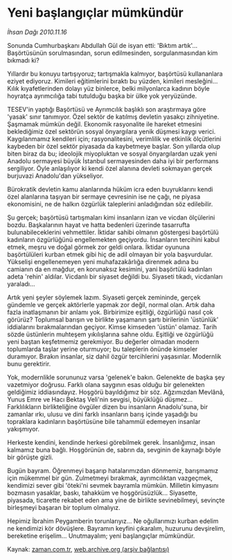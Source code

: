 # Yeni başlangıçlar mümkündür

*İhsan Dağı 2010.11.16*

<td class="news-spot">
<p>Sonunda Cumhurbaşkanı Abdullah Gül de isyan etti: 'Bıktım artık'... Başörtüsünün sorulmasından, sorun edilmesinden, sorgulanmasından kim bıkmadı ki?</p>
<p><p>Yıllardır bu konuyu tartışıyoruz; tartışmakla kalmıyor, başörtüsü kullananlara eziyet ediyoruz. Kimileri eğitimlerini bıraktı bu yüzden, kimileri mesleğini... Kılık kıyafetlerinden dolayı yüz binlerce, belki milyonlarca kadının böyle hoyratça ayrımcılığa tabi tutulduğu başka bir ülke yok yeryüzünde.
<p>TESEV'in yaptığı Başörtüsü ve Ayrımcılık başlıklı son araştırmaya göre 'yasak' sınır tanımıyor. Özel sektör de katılmış devletin yasakçı zihniyetine. Şaşmamak mümkün değil. Ekonomik rasyonalite ile hareket etmesini beklediğimiz özel sektörün sosyal önyargılara yenik düşmesi kaygı verici. Kaygılanmamız kendileri için; rasyonalitesini, verimlilik ve etkinlik ölçütlerini kaybeden bir özel sektör piyasada da kaybetmeye başlar. Son yıllarda olup biten biraz da bu; ideolojik miyopluktan ve sosyal önyargılardan uzak yeni Anadolu sermayesi büyük İstanbul sermayesinden daha iyi bir performans sergiliyor. Öyle anlaşılıyor ki kendi özel alanına devleti sokmayan gerçek burjuvazi Anadolu'dan yükseliyor.
<p>Bürokratik devletin kamu alanlarında hüküm icra eden buyruklarını kendi özel alanlarına taşıyan bir sermaye çevresinin ise ne çağı, ne piyasa ekonomisini, ne de halkın özgürlük taleplerini anladığından söz edilebilir.
<p>Şu gerçek; başörtüsü tartışmaları kimi insanların izan ve vicdan ölçülerini bozdu. Başkalarının hayat ve hatta bedenleri üzerinde tasarrufta bulunabileceklerini vehmettiler. İktidar sahibi olmanın göstergesi başörtülü kadınların özgürlüğünü engellemekten geçiyordu. İnsanların tercihini kabul etmek, meşru ve doğal görmek zor geldi onlara. İktidar oyununa başörtülüleri kurban etmek gibi hiç de adil olmayan bir yola başvurdular. Yükselişi engellenemeyen yeni muhafazakârlığa direnmek adına bu camianın da en mağdur, en korunaksız kesimini, yani başörtülü kadınları adeta 'rehin' aldılar. Vicdanlı bir siyaset değildi bu. Siyaseti tıkadı, vicdanları yaraladı...
<p>Artık yeni şeyler söylemek lazım. Siyaseti gerçek zemininde, gerçek gündemle ve gerçek aktörlerle yapmak zor değil, normal olan. Artık daha fazla inatlaşmanın bir anlamı yok. Birbirimize eşitliği, özgürlüğü nasıl çok görürüz? Toplumsal barışın ve birlikte yaşamanın şartı birilerinin 'üstünlük' iddialarını bırakmalarından geçiyor. Kimse kimseden 'üstün' olamaz. Tarih sözde üstünlerin muhteşem yıkılışlarına sahne oldu. Eşitliği ve özgürlüğü yeni baştan keşfetmemiz gerekmiyor. Bu değerler olmadan modern toplumlarda taşlar yerine oturmuyor; bu taleplerin önünde kimseler duramıyor. Bırakın insanlar, siz dahil özgür tercihlerini yaşasınlar. Modernlik bunu gerektirir.
<p>Yok, modernlikle sorununuz varsa 'gelenek'e bakın. Gelenekte de başka şey vazetmiyor doğrusu. Farklı olana saygının esas olduğu bir gelenekten geldiğimiz iddiasındayız. Hoşgörü bayıldığımız bir söz. Ağzımızdan Mevlânâ, Yunus Emre ve Hacı Bektaş Veli'nin sevgisi, büyüklüğü düşmez... Farklılıkların birlikteliğine övgüler dizen bu insanların Anadolu'suna, bir zamanlar ırkı, ulusu ve dini farklı insanların barış içinde yaşadığı bu topraklara kadınların başörtüsüne bile tahammül edemeyen insanlar yakışmıyor.
<p>Herkeste kendini, kendinde herkesi görebilmek gerek. İnsanlığımız, insan kalmamız buna bağlı. Hoşgörünün de, sabrın da, sevginin de kaynağı böyle bir görüşte gizli.
<p>Bugün bayram. Öğrenmeyi başarıp hatalarımızdan dönmemiz, barışmamız için mükemmel bir gün. Zulmetmeyi bırakmak, ayrımcılıktan vazgeçmek, kendimizi sever gibi 'öteki'ni sevmek bayramla mümkün. Milletin kimyasını bozmasın yasaklar, baskı, tahakküm ve hoşgörüsüzlük... Siyasette, piyasada, ticarette rekabet eden ama yine de birlikte sevinebilmeyi, sevinçte birleşmeyi başaran bir toplum olmalıyız.
<p>Hepimiz İbrahim Peygamberin torunlarıyız... Ne oğullarımızı kurban edelim ne kendimizi kör dövüşlere. Bayramın keyfini çıkaralım, huzurunu devşirelim, bereketine erişelim... Unutmayalım; yeni başlangıçlar mümkündür. </p>
<a href="http://web.archive.org/web/20101130205948/mailto:i.dagi@zaman.com.tr">
</a></p></p></p></p></p></p></p></p></p></td>

Kaynak: [zaman.com.tr](http://zaman.com.tr/yazar.do?yazino=1053423), [web.archive.org (arşiv bağlantısı)](http://web.archive.org/web/20101130205948/http://www.zaman.com.tr:80/yazar.do?yazino=1053423)
